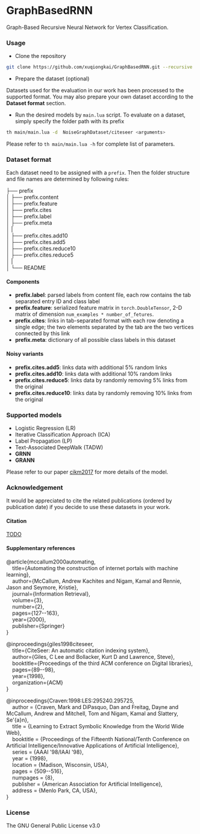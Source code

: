 # GraphBasedRNN

Graph-Based Recursive Neural Network for Vertex Classification.

### Usage

* Clone the repository

```bash
git clone https://github.com/xuqiongkai/GraphBasedRNN.git --recursive
```

* Prepare the dataset (optional)

Datasets used for the evaluation in our work has been processed to the supported format. You may also prepare your own dataset according to the **Dataset format** section.

* Run the desired models by `main.lua` script. To evaluate on a dataset, simply specify the folder path with its prefix
 
```bash
th main/main.lua -d  NoiseGraphDataset/citeseer <arguments>
```

Please refer to `th main/main.lua -h` for complete list of parameters.


### Dataset format

Each dataset need to be assigned with a `prefix`. Then the folder structure and file names are determined by following rules:

├── prefix  
│   ├── prefix.content   
│   ├── prefix.feature  
│   ├── prefix.cites  
│   ├── prefix.label  
│   ├── prefix.meta  
│   |     
│   ├── prefix.cites.add10  
│   ├── prefix.cites.add5  
│   ├── prefix.cites.reduce10  
│   ├── prefix.cites.reduce5  
│   |  
│   └── README  

#### Components


* **prefix.label**: parsed labels from content file, each row contains the tab separated entry ID and class label
* **prefix.feature**: serialized feature matrix in `torch.DoubleTensor`, 2-D matrix of dimension `num_examples * number_of_fetures`. 
* **prefix.cites**: links in tab-separated format with each row denoting a single edge; the two elements separated by the tab are the two vertices connected by this link
* **prefix.meta**: dictionary of all possible class labels in this dataset

#### Noisy variants

* **prefix.cites.add5**: links data with additional 5% random links
* **prefix.cites.add10**: links data with additional 10% random links
* **prefix.cites.reduce5**: links data by randomly removing 5% links from the original
* **prefix.cites.reduce10**: links data by randomly removing 10% links from the original

### Supported models

* Logistic Regression (LR)
* Iterative Classification Approach (ICA)
* Label Propagation (LP) 
* Text-Associated DeepWalk (TADW)
* **GRNN**
* **GRANN**

Please refer to our paper [cikm2017](#Citation) for more details of the model.

### Acknowledgement

It would be appreciated to cite the related publications (ordered by publication date) if you decide to use these datasets in your work.

#### Citation

[TODO](http://CIKM2017)

#### Supplementary references

@article{mccallum2000automating,  
&nbsp;&nbsp;&nbsp;&nbsp;title={Automating the construction of internet portals with machine learning},  
&nbsp;&nbsp;&nbsp;&nbsp;author={McCallum, Andrew Kachites and Nigam, Kamal and Rennie, Jason and Seymore, Kristie},  
&nbsp;&nbsp;&nbsp;&nbsp;journal={Information Retrieval},  
&nbsp;&nbsp;&nbsp;&nbsp;volume={3},  
&nbsp;&nbsp;&nbsp;&nbsp;number={2},  
&nbsp;&nbsp;&nbsp;&nbsp;pages={127--163},  
&nbsp;&nbsp;&nbsp;&nbsp;year={2000},  
&nbsp;&nbsp;&nbsp;&nbsp;publisher={Springer}  
}


@inproceedings{giles1998citeseer,  
&nbsp;&nbsp;&nbsp;&nbsp;title={CiteSeer: An automatic citation indexing system},  
&nbsp;&nbsp;&nbsp;&nbsp;author={Giles, C Lee and Bollacker, Kurt D and Lawrence, Steve},  
&nbsp;&nbsp;&nbsp;&nbsp;booktitle={Proceedings of the third ACM conference on Digital libraries},  
&nbsp;&nbsp;&nbsp;&nbsp;pages={89--98},  
&nbsp;&nbsp;&nbsp;&nbsp;year={1998},  
&nbsp;&nbsp;&nbsp;&nbsp;organization={ACM}  
}  

@inproceedings{Craven:1998:LES:295240.295725,  
&nbsp;&nbsp;&nbsp;&nbsp;author = {Craven, Mark and DiPasquo, Dan and Freitag, Dayne and McCallum, Andrew and Mitchell, Tom and Nigam, Kamal and Slattery, Se\'{a}n},  
&nbsp;&nbsp;&nbsp;&nbsp;title = {Learning to Extract Symbolic Knowledge from the World Wide Web},  
&nbsp;&nbsp;&nbsp;&nbsp;booktitle = {Proceedings of the Fifteenth National/Tenth Conference on Artificial Intelligence/Innovative Applications of Artificial Intelligence},  
&nbsp;&nbsp;&nbsp;&nbsp;series = {AAAI '98/IAAI '98},  
&nbsp;&nbsp;&nbsp;&nbsp;year = {1998},  
&nbsp;&nbsp;&nbsp;&nbsp;location = {Madison, Wisconsin, USA},  
&nbsp;&nbsp;&nbsp;&nbsp;pages = {509--516},  
&nbsp;&nbsp;&nbsp;&nbsp;numpages = {8},  
&nbsp;&nbsp;&nbsp;&nbsp;publisher = {American Association for Artificial Intelligence},  
&nbsp;&nbsp;&nbsp;&nbsp;address = {Menlo Park, CA, USA},  
}   

### License

The GNU General Public License v3.0